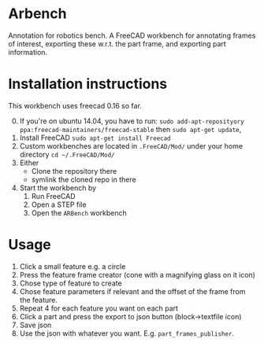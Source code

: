 # Arbench
Annotation for robotics bench. A FreeCAD workbench for annotating frames of interest, exporting these w.r.t. the part frame, and exporting part information.

# Installation instructions
This workbench uses freecad 0.16 so far.

0. If you're on ubuntu 14.04, you have to run: `sudo add-apt-reposityory ppa:freecad-maintainers/freecad-stable` then `sudo apt-get update`,
1. Install FreeCAD 
`sudo apt-get install Freecad`
2. Custom workbenches are located in `.FreeCAD/Mod/` under your home directory
`cd ~/.FreeCAD/Mod/`
3. Either
   - Clone the repository there
   - symlink the cloned repo in there
4. Start the workbench by
   1. Run FreeCAD
   2. Open a STEP file
   3. Open the `ARBench` workbench

# Usage

1. Click a small feature e.g. a circle
2. Press the feature frame creator (cone with a magnifying glass on it icon)
3. Chose type of feature to create
4. Chose feature parameters if relevant and the offset of the frame from the feature.
5. Repeat 4 for each feature you want on each part
6. Click a part and press the export to json button (block->textfile icon)
7. Save json
8. Use the json with whatever you want. E.g. `part_frames_publisher`.
